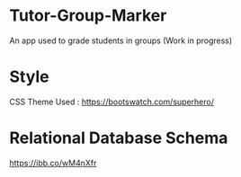 # Tutor-Group-Marker
An app used to grade students in groups (Work in progress)

# Style
CSS Theme Used : https://bootswatch.com/superhero/

# Relational Database Schema
https://ibb.co/wM4nXfr
